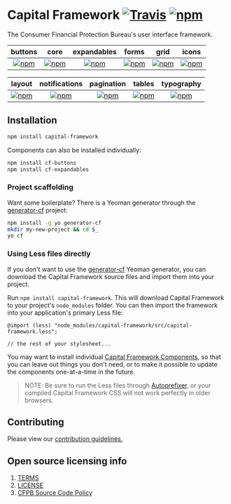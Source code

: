 # Capital Framework [![Travis](https://img.shields.io/travis/cfpb/capital-framework.svg?style=flat-square)](https://travis-ci.org/cfpb/capital-framework) [![npm](https://img.shields.io/npm/v/capital-framework.svg?style=flat-square)](https://www.npmjs.com/package/capital-framework)

The Consumer Financial Protection Bureau's user interface framework.

| buttons | core | expandables | forms | grid | icons 
|:---:|:---:|:---:|:---:|:---:|:---:|
| [![npm](https://img.shields.io/npm/v/cf-buttons.svg?style=flat-square)](https://www.npmjs.com/package/cf-buttons)  | [![npm](https://img.shields.io/npm/v/cf-core.svg?style=flat-square)](https://www.npmjs.com/package/cf-core)  | [![npm](https://img.shields.io/npm/v/cf-expandables.svg?style=flat-square)](https://www.npmjs.com/package/cf-expandables)  | [![npm](https://img.shields.io/npm/v/cf-forms.svg?style=flat-square)](https://www.npmjs.com/package/cf-forms)  | [![npm](https://img.shields.io/npm/v/cf-grid.svg?style=flat-square)](https://www.npmjs.com/package/cf-grid)  | [![npm](https://img.shields.io/npm/v/cf-icons.svg?style=flat-square)](https://www.npmjs.com/package/cf-icons)  |

| layout | notifications | pagination | tables | typography |
|:---:|:---:|:---:|:---:|:---:|
| [![npm](https://img.shields.io/npm/v/cf-layout.svg?style=flat-square)](https://www.npmjs.com/package/cf-layout)  | [![npm](https://img.shields.io/npm/v/cf-notifications.svg?style=flat-square)](https://www.npmjs.com/package/cf-notifications)  | [![npm](https://img.shields.io/npm/v/cf-pagination.svg?style=flat-square)](https://www.npmjs.com/package/cf-pagination)  | [![npm](https://img.shields.io/npm/v/cf-typography.svg?style=flat-square)](https://www.npmjs.com/package/cf-tables)  | [![npm](https://img.shields.io/npm/v/cf-typography.svg?style=flat-square)](https://www.npmjs.com/package/cf-typography)  |

## Installation

```sh
npm install capital-framework
```

Components can also be installed individually:

```sh
npm install cf-buttons
npm install cf-expandables
```

### Project scaffolding

Want some boilerplate?
There is a Yeoman generator through the
[generator-cf](https://github.com/cfpb/generator-cf) project:

```sh
npm install -g yo generator-cf
mkdir my-new-project && cd $_
yo cf
```

### Using Less files directly

If you don't want to use the
[generator-cf](https://github.com/cfpb/generator-cf) Yeoman generator,
you can download the Capital Framework source files and
import them into your project.

Run `npm install capital-framework`.
This will download Capital Framework to your project's `node_modules` folder.
You can then import the framework into your application's primary Less file:

```less
@import (less) "node_modules/capital-framework/src/capital-framework.less";

// the rest of your stylesheet...
```

You may want to install individual [Capital Framework Components](https://cfpb.github.io/capital-framework/components/), so that you can leave out things you don't need, or to make it possible to update the components one-at-a-time in the future.

> NOTE: Be sure to run the Less files through
  [Autoprefixer](https://github.com/postcss/autoprefixer),
  or your compiled Capital Framework CSS will not work
  perfectly in older browsers.

## Contributing

Please view our [contribution guidelines.](CONTRIBUTING.md)


## Open source licensing info
1. [TERMS](TERMS.md)
2. [LICENSE](LICENSE)
3. [CFPB Source Code Policy](https://github.com/cfpb/source-code-policy/)
